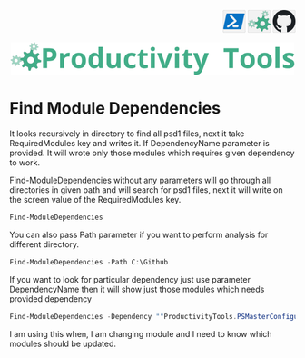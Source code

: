 <!--Category:PowerShell--> 
 <p align="right">
    <a href="https://www.powershellgallery.com/packages/ProductivityTools.ConvertDocuments/"><img src="Images/Header/Powershell_border_40px.png" /></a>
    <a href="http://productivitytools.tech/convert-documents/"><img src="Images/Header/ProductivityTools_green_40px_2.png" /><a> 
    <a href="https://github.com/pwujczyk/ProductivityTools.ConvertDocuments/"><img src="Images/Header/Github_border_40px.png" /></a>
</p>
<p align="center">
    <a href="http://http://productivitytools.tech/">
        <img src="Images/Header/LogoTitle_green_500px.png" />
    </a>
</p>

# Find Module Dependencies


It looks recursively in directory to find all psd1 files, next it take RequiredModules key and writes it. If DependencyName parameter is provided. It will wrote only those modules which requires given dependency to work.


Find-ModuleDependencies without any parameters will go through all directories in given path and will search for psd1 files, next it will write on the screen value of the RequiredModules key.

```powershell
Find-ModuleDependencies
``` 

You can also pass Path parameter if you want to perform analysis for different directory.
```powershell
Find-ModuleDependencies -Path C:\Github
```
If you want to look for particular dependency just use parameter DependencyName then it will show just those modules which needs provided dependency

```powershell
Find-ModuleDependencies -Dependency ""ProductivityTools.PSMasterConfiguration"
```
I am using this when, I am changing module and I need to know which modules should be updated.
